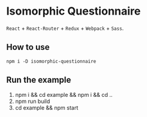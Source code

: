 # Isomorphic Questionnaire

`React` + `React-Router` + `Redux` + `Webpack` + `Sass`.

## How to use

    npm i -D isomorphic-questionnaire

## Run the example

1. npm i && cd example && npm i && cd ..
2. npm run build
3. cd example && npm start
